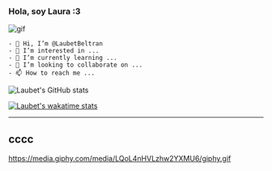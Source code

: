 ### Hola, soy Laura :3 ###
![gif](https://media.giphy.com/media/LHZyixOnHwDDy/giphy.gif)


~~~
- 👋 Hi, I’m @LaubetBeltran
- 👀 I’m interested in ...
- 🌱 I’m currently learning ...
- 💞️ I’m looking to collaborate on ...
- 📫 How to reach me ...
~~~

<!---
LaubetBeltran/LaubetBeltran is a ✨ special ✨ repository because its `README.md` (this file) appears on your GitHub profile.
You can click the Preview link to take a look at your changes.
--->
![Laubet's GitHub stats](https://github-readme-stats.vercel.app/api?username=LaubetBeltran&show_icons=true)

[![Laubet's wakatime stats](https://github-readme-stats.vercel.app/api/wakatime?username=LaubetBeltran)](https://github.com/anuraghazra/github-readme-stats)

---
cccc
---
https://media.giphy.com/media/LQoL4nHVLzhw2YXMU6/giphy.gif
